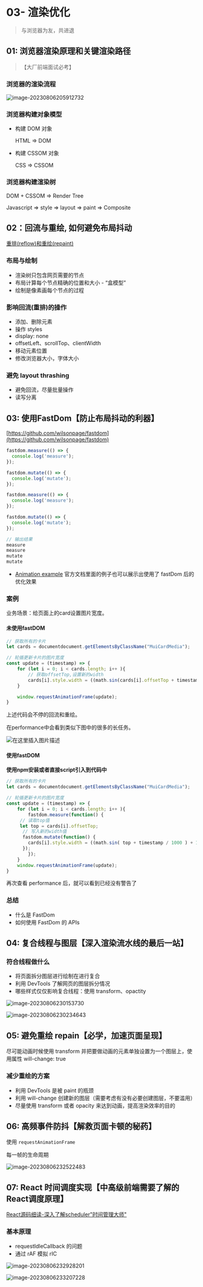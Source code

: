 # 03- 渲染优化

>  与浏览器为友，共进退

## 01: 浏览器渲染原理和关键渲染路径
> 【大厂前端面试必考】

### 浏览器的渲染流程

![image-20230806205912732](./assets/image-20230806205912732.png)

### 浏览器构建对象模型

* 构建 DOM 对象

  HTML => DOM

* 构建 CSSOM 对象

  CSS => CSSOM

### 浏览器构建渲染树

DOM + CSSOM => Render Tree

Javascript  => style => layout => paint => Composite

## 02：回流与重绘, 如何避免布局抖动

[重排(reflow)和重绘(repaint)](https://juejin.cn/post/6844904083212468238)

### 布局与绘制

* 渲染树只包含网页需要的节点
* 布局计算每个节点精确的位置和大小 - “盒模型”
* 绘制是像素画每个节点的过程

### 影响回流(重排)的操作

* 添加、删除元素
* 操作 styles
* display: none
* offsetLeft、scrollTop、clientWidth
* 移动元素位置
* 修改浏览器大小，字体大小

### 避免 layout thrashing

* 避免回流，尽量批量操作
* 读写分离

## 03: 使用FastDom【防止布局抖动的利器】

[https://github.com/wilsonpage/fastdom](https://github.com/wilsonpage/fastdom)

```javascript
fastdom.measure(() => {
  console.log('measure');
});

fastdom.mutate(() => {
  console.log('mutate');
});

fastdom.measure(() => {
  console.log('measure');
});

fastdom.mutate(() => {
  console.log('mutate');
});

// 输出结果
measure
measure
mutate
mutate
```

- [Animation example](http://wilsonpage.github.io/fastdom/examples/animation.html) 官方文档里面的例子也可以展示出使用了 fastDom 后的优化效果

### 案例

业务场景：给页面上的card设置图片宽度。

#### 未使用fastDOM

```javascript
// 获取所有的卡片
let cards = documentdocument.getElementsByClassName("MuiCardMedia");

// 轮循更新卡片的图片宽度
const update = (timestamp) => {
	for (let i = 0; i < cards.length; i++ ){
		// 获取offsetTop,设置新的width
		cards[i].style.width = ((math.sin(cards[i].offsetTop + timestamp / 1000 ) + 1) * 500) + 'px';
	}

	window.requestAnimationFrame(update);
}
```

上述代码会不停的回流和重绘。

在performance中会看到类似下图中的很多的长任务。

![在这里插入图片描述](https://img-blog.csdnimg.cn/202102261456506.png)

#### 使用fastDOM

**使用npm安装或者直接script引入到代码中**

```javascript
// 获取所有的卡片
let cards = documentdocument.getElementsByClassName("MuiCardMedia");

// 轮循更新卡片的图片宽度
const update = (timestamp) => {
	for (let i = 0; i < cards.length; i++ ){
		fastdom.measure(function() {
     // 读取top值
     let top = cards[i].offsetTop;
      // 写入新的width值
      fastdom.mutate(function() {
        cards[i].style.width = ((math.sin( top + timestamp / 1000 ) + 1) * 500) + 'px';
      });
		});
	}
	window.requestAnimationFrame(update);
}
```

再次查看 performance 后，就可以看到已经没有警告了

### 总结

* 什么是 FastDom
* 如何使用 FastDom 的 APIs

## 04: 复合线程与图层【深入渲染流水线的最后一站】

### 符合线程做什么

* 将页面拆分图层进行绘制在进行复合
* 利用 DevTools 了解网页的图层拆分情况
* 哪些样式仅仅影响复合线程：使用 transform、opactity

![image-20230806230153730](./assets/image-20230806230153730.png)

![image-20230806230234643](./assets/image-20230806230234643.png)

## 05: 避免重绘 repain【必学，加速页面呈现】

尽可能动画时候使用 transform 并把要做动画的元素单独设置为一个图层上，使用属性 will-change: true

### 减少重绘的方案

* 利用 DevTools 是被 paint 的瓶颈
* 利用 will-change 创建新的图层（需要考虑有没有必要创建图层，不要滥用）
* 尽量使用 transform 或者 opacity 来达到动画，提高渲染效率的目的

## 06: 高频事件防抖【解救页面卡顿的秘药】

使用 `requestAnimationFrame`

每一帧的生命周期

![image-20230806232522483](./assets/image-20230806232522483.png)

## 07: React 时间调度实现【中高级前端需要了解的React调度原理】

[React源码细读-深入了解scheduler"时间管理大师"](https://zhuanlan.zhihu.com/p/384525799)

### 基本原理

* requestIdleCallback 的问题
* 通过 rAF 模拟 rIC

![image-20230806232928201](./assets/image-20230806232928201.png)

![image-20230806233207228](./assets/image-20230806233207228.png)